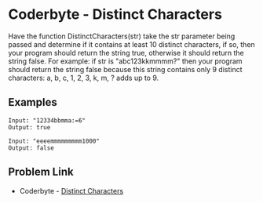 # Coderbyte - Distinct Characters

Have the function DistinctCharacters(str) take the str parameter being passed and determine if it contains at least 10 distinct characters, if so, then your program should return the string true, otherwise it should return the string false. For example: if str is "abc123kkmmmm?" then your program should return the string false because this string contains only 9 distinct characters: a, b, c, 1, 2, 3, k, m, ? adds up to 9.

## Examples

```
Input: "12334bbmma:=6"
Output: true
```

```
Input: "eeeemmmmmmmmm1000"
Output: false
```

## Problem Link

- Coderbyte - [Distinct Characters](https://coderbyte.com/editor/Distinct%20Characters:JavaScript)

